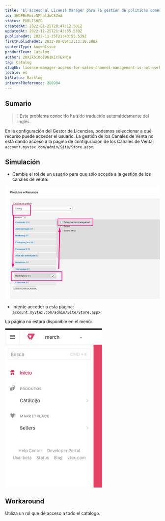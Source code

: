 ```yaml
---
title: 'El acceso al License Manager para la gestión de políticas comerciales no funciona.'
id: 3WDPBnMmivNPhalJwC8ZmA
status: PUBLISHED
createdAt: 2022-01-25T20:47:12.501Z
updatedAt: 2022-11-25T21:43:55.539Z
publishedAt: 2022-11-25T21:43:55.539Z
firstPublishedAt: 2022-08-09T12:12:16.389Z
contentType: knownIssue
productTeam: Catalog
author: 2mXZkbi0oi061KicTExNjo
tag: Catalog
slugEN: license-manager-access-for-sales-channel-management-is-not-working
locale: es
kiStatus: Backlog
internalReference: 380904
---
```


## Sumario

>ℹ️ Este problema conocido ha sido traducido automáticamente del inglés.


En la configuración del Gestor de Licencias, podemos seleccionar a qué recurso puede acceder el usuario. La gestión de los Canales de Venta no está dando acceso a la página de configuración de los Canales de Venta: `account.myvtex.com/admin/Site/Store.aspx`.



## Simulación


- Cambie el rol de un usuario para que sólo acceda a la gestión de los canales de venta:

 ![](https://raw.githubusercontent.com/vtexdocs/known-issues/refs/heads/main/docs/es/known-issues/Catalog/el-acceso-al-license-manager-para-la-gestion-de-politicas-comerciales-no-funciona_1.png)

- Intente acceder a esta página: `account.myvtex.com/admin/Site/Store.aspx`.

La página no estará disponible en el menú:

 ![](https://raw.githubusercontent.com/vtexdocs/known-issues/refs/heads/main/docs/es/known-issues/Catalog/el-acceso-al-license-manager-para-la-gestion-de-politicas-comerciales-no-funciona_2.png)



## Workaround


Utiliza un rol que dé acceso a todo el catálogo.


